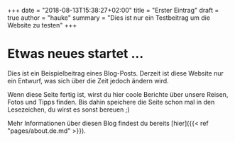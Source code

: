+++
date = "2018-08-13T15:38:27+02:00"
title = "Erster Eintrag"
draft = true
author = "hauke"
summary = "Dies ist nur ein Testbeitrag um die Website zu testen"
+++
# Etwas neues startet ...
Dies ist ein Beispielbeitrag eines Blog-Posts. Derzeit ist diese Website nur ein Entwurf, was sich über die Zeit jedoch ändern wird.

Wenn diese Seite fertig ist, wirst du hier coole Berichte über unsere Reisen, Fotos und Tipps finden. Bis dahin speichere die Seite schon mal in den Lesezeichen, du wirst es sonst bereuen ;)

Mehr Informationen über diesen Blog findest du bereits [hier]({{< ref "pages/about.de.md" >}}).
